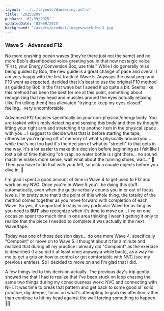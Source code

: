 ```yaml
---
layout: '../../layouts/Wandering.astro'
title: '20250209'
pubDate: '02/09/2025'
updatedDate: '02/09/2025'
background: '/assets/product/images/work-bw-3.jpg'
---
```


### Wave 5 - Advanced F12

No more crashing ocean waves (they're there just not the same) and no more Bob's disembodied voice greeting you in that now nostalgic voice "First, your Energy Conversion Box, use this." While I do generally miss being guided by Bob, the new guide is a great change of pace and overall I am very happy with the first track of Wave 5. Anyways the usual prep and F10 went as expected, decided that it's best to use the original F10 method as guided by Bob in the first wave but I speed it up quite a bit. Seems like this method has been the best for me at this point, something about recognizing that my head and muscles around the eyes actually relaxing (like I'm telling them) has alleviated "trying to keep my eyes closed" feeling... very uncomfortable. 

Advanced F12 focuses specifically on your non-physical/energy body. You are tasked with simply detecting and sensing this body and then by thought lifting your right arm and stretching it to another item in the physical space with you... I suggest to decide what that is before starting the tape, otherwise you're going off of memory of what's physically around you... while that's not too bad it's the decision of what to "stretch" to that gets in the way. It's a lot easier to make this decision before beginning as I felt like I lost a bit of time thinking "oh crap, so water bottle is right there... no sound machine makes more sense, wait what about the running shoes, wait..." 👟 Then you have to do that with your left, so pick a couple objects before you dive in. 🤿

I'm glad I spent a good amount of time in Wave 4 to get used to F12 and work on my NVC. Once you're in Wave 5 you'll be doing this stuff automatically, even when the guide verbally counts you in or out of focus levels. I'm pretty sure that's the point of this whole thing, the totality of the method comes together as you move forward with completion of each Wave. So yes, it's important to stay in any particular Wave for as long as you need to **BUT** also recognize when it's time to move on... I've on one occasion spent too much time in one area thinking I wasn't getting it only to realize that the piece I needed to complete it was actually in the next Wave/tape. 

Today was one of those decision days... do one more Wave 4, specifically "Compoint" or move on to Wave 5. I thought about it for a minute and realized that during all my practice I already did "Compoint" as the exercise is described (I also did it at least once anyway a while back), as a way for me to get a grip on how to control or get comfortable with NVC (see my previous entries). So I decided to move on and I'm glad that I did. 

A few things led to this decision actually. The previous day's trip gently showed me that I had to realize that I've been stuck on loop chasing the same two things during my consciousness work: NVC and connecting with NHI. It was time to break that pattern and get back to some good ol' solid practice, dig deeper, focus on what's attempting to grab my attention rather than continue to hit my head against the wall forcing something to happen. 👍🏻